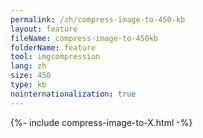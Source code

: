 ```yaml
---
permalink: /zh/compress-image-to-450-kb
layout: feature
fileName: compress-image-to-450kb
folderName: feature
tool: imgcompression
lang: zh
size: 450
type: kb
nointernationalization: true
---
```

{%- include compress-image-to-X.html -%}       
